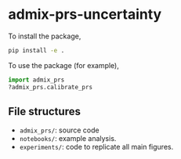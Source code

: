 # admix-prs-uncertainty

To install the package,
```bash
pip install -e .
```

To use the package (for example),
```python
import admix_prs
?admix_prs.calibrate_prs
```
## File structures

- `admix_prs/`: source code
- `notebooks/`: example analysis.
- `experiments/`: code to replicate all main figures.
